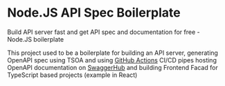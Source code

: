 # Node.JS API Spec Boilerplate
Build API server fast and get API spec and documentation for free - Node.JS boilerplate

This project used to be a boilerplate for building an API server, generating OpenAPI spec using TSOA and using [GitHub Actions](https://github.com/haimkastner/node-api-spec-boilerplate/actions) CI/CD pipes hosting OpenAPI documentation on [SwaggerHub](https://app.swaggerhub.com/apis/haimkastner/node-api-spec-boilerplate) and building Frontend Facad for TypeScript based projects (example in React)
